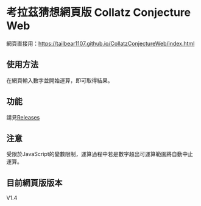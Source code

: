# 考拉茲猜想網頁版 Collatz Conjecture Web
網頁直接用：<https://tailbear1107.github.io/CollatzConjectureWeb/index.html>

## 使用方法
在網頁輸入數字並開始運算，即可取得結果。

## 功能
請見[Releases](https://github.com/TailBear1107/CollatzConjectureWeb/releases)

## 注意
受限於JavaScript的變數限制，運算過程中若是數字超出可運算範圍將自動中止運算。

## 目前網頁版版本
V1.4
